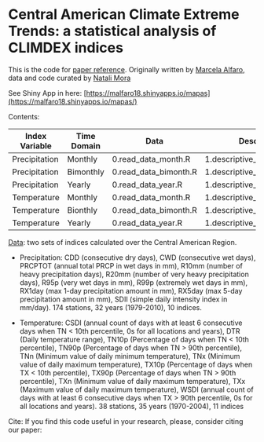 # Central American Climate Extreme Trends: a statistical analysis of CLIMDEX indices

This is the code for [paper reference](). Originally written by [Marcela Alfaro](https://github.com/malfaro2), data and code curated by [Natali Mora](https://github.com/nataliemora)

See Shiny App in here: [https://malfaro18.shinyapps.io/mapas](https://malfaro18.shinyapps.io/mapas/)

Contents:

<table class="table table-bordered table-hover table-condensed">
<thead><tr><th title="Field #1">Index Variable</th>
<th title="Field #2">Time Domain</th>
<th title="Field #3">Data</th>
<th title="Field #4">Descriptive</th>
<th title="Field #5">Tests (global and local)</th>
</tr></thead>
<tbody><tr>
<td>Precipitation</td>
<td>Monthly</td>
<td>0.read_data_month.R</td>
<td>1.descriptive_month_prec.R</td>
<td>2.tests_month.R</td>
</tr>
<tr>
<td>Precipitation</td>
<td>Bimonthly</td>
<td>0.read_data_bimonth.R</td>
<td>1.descriptive_bimonth_prec.R</td>
<td>2.tests_bimonth.R</td>
</tr>
<tr>
<td>Precipitation</td>
<td>Yearly</td>
<td>0.read_data_year.R</td>
<td>1.descriptive_year_prec.R</td>
<td>2.tests_year.R</td>
</tr>
<tr>
<td>Temperature</td>
<td>Monthly</td>
<td>0.read_data_month.R</td>
<td>1.descriptive_month_temp.R</td>
<td>2.tests_month.R</td>
</tr>
<tr>
<td>Temperature</td>
<td>Bionthly</td>
<td>0.read_data_bimonth.R</td>
<td>1.descriptive_bimonth_temp.R</td>
<td>2.tests_bimonth.R</td>
</tr>
<tr>
<td>Temperature</td>
<td>Yearly</td>
<td>0.read_data_year.R</td>
<td>1.descriptive_year_temp.R</td>
<td>2.tests_year.R</td>
</tr>
</tbody></table>

[Data](datos_original): two sets of indices calculated over the Central American Region. 

  * Precipitation:  CDD (consecutive dry days), CWD (consecutive wet days), PRCPTOT (annual total PRCP in wet days in mm), R10mm (number of heavy precipitation days), R20mm (number of very heavy precipitation days), R95p (very wet days in mm), R99p (extremely wet days in mm), RX1day (max 1-day precipitation amount in mm), RX5day (max 5-day precipitation amount in mm), SDII (simple daily intensity index in mm/day). 174 stations, 32 years (1979-2010), 10 indices.
  
  * Temperature: CSDI (annual count of days with at least 6 consecutive days when TN < 10th percentile, 0s for all locations and years), DTR (Daily temperature range), TN10p (Percentage of days when TN < 10th percentile), TN90p (Percentage of days when TN > 90th percentile), TNn (Minimum value of daily minimum temperature), TNx (Minimum value of daily maximum temperature), TX10p (Percentage of days when TX < 10th percentile), TX90p (Percentage of days when TN > 90th percentile), TXn (Minimum value of daily maximum temperature), TXx (Maximum value of daily maximum temperature), WSDI (annual count of days with at least 6 consecutive days when TX > 90th percentile, 0s for all locations and years). 38 stations, 35 years (1970-2004), 11 indices


Cite:
If you find this code useful in your research, please, consider citing our paper: 
